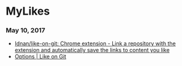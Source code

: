 # MyLikes

### May 10, 2017
- [Idnan/like-on-git: Chrome extension - Link a repository with the extension and automatically save the links to content you like](https://github.com/Idnan/like-on-git) 
- [Options | Like on Git](chrome-extension://fbkngleiiccokoifohhjhlagkejlphkj/options.html) 
